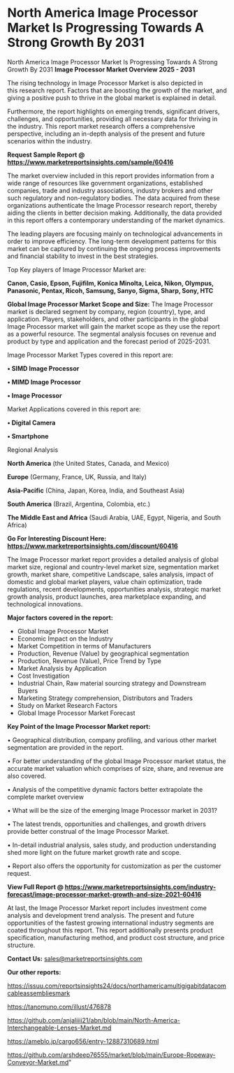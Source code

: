 # North America Image Processor Market Is Progressing Towards A Strong Growth By 2031
North America Image Processor Market Is Progressing Towards A Strong Growth By 2031
<Strong> Image Processor Market Overview 2025 - 2031</strong>

The rising technology in Image Processor Market is also depicted in this research report. Factors that are boosting the growth of the market, and giving a positive push to thrive in the global market is explained in detail.

Furthermore, the report highlights on emerging trends, significant drivers, challenges, and opportunities, providing all necessary data for thriving in the industry. This report market research offers a comprehensive perspective, including an in-depth analysis of the present and future scenarios within the industry.

<strong>Request Sample Report @ <a href=https://www.marketreportsinsights.com/sample/60416>https://www.marketreportsinsights.com/sample/60416</a></strong>

The market overview included in this report provides information from a wide range of resources like government organizations, established companies, trade and industry associations, industry brokers and other such regulatory and non-regulatory bodies. The data acquired from these organizations authenticate the Image Processor research report, thereby aiding the clients in better decision making. Additionally, the data provided in this report offers a contemporary understanding of the market dynamics.

The leading players are focusing mainly on technological advancements in order to improve efficiency. The long-term development patterns for this market can be captured by continuing the ongoing process improvements and financial stability to invest in the best strategies.

Top Key players of Image Processor Market are:

<strong>Canon, Casio, Epson, Fujifilm, Konica Minolta, Leica, Nikon, Olympus, Panasonic, Pentax, Ricoh, Samsung, Sanyo, Sigma, Sharp, Sony, HTC</strong>

<strong><b>Global Image Processor Market Scope and Size:</b></strong>
The Image Processor market is declared segment by company, region (country), type, and application. Players, stakeholders, and other participants in the global Image Processor market will gain the market scope as they use the report as a powerful resource. The segmental analysis focuses on revenue and product by type and application and the forecast period of 2025-2031.

Image Processor Market Types covered in this report are:

<strong>• SIMD Image Processor

• MIMD Image Processor

• Image Processor</strong>

Market Applications covered in this report are:

<strong>• Digital Camera

• Smartphone</strong> 

Regional Analysis

<strong>North America</strong> (the United States, Canada, and Mexico)

<strong>Europe</strong> (Germany, France, UK, Russia, and Italy)

<strong>Asia-Pacific</strong> (China, Japan, Korea, India, and Southeast Asia)

<strong>South America</strong> (Brazil, Argentina, Colombia, etc.)

<strong>The Middle East and Africa</strong> (Saudi Arabia, UAE, Egypt, Nigeria, and South Africa)

<strong>Go For Interesting Discount Here: <a href=https://www.marketreportsinsights.com/discount/60416>https://www.marketreportsinsights.com/discount/60416</a></strong>

The Image Processor market report provides a detailed analysis of global market size, regional and country-level market size, segmentation market growth, market share, competitive Landscape, sales analysis, impact of domestic and global market players, value chain optimization, trade regulations, recent developments, opportunities analysis, strategic market growth analysis, product launches, area marketplace expanding, and technological innovations.

<strong><b>Major factors covered in the report:</b></strong>
<ul>
  <li>Global Image Processor Market </li>
  <li>Economic Impact on the Industry</li>
  <li>Market Competition in terms of Manufacturers</li>
  <li>Production, Revenue (Value) by geographical segmentation</li>
  <li>Production, Revenue (Value), Price Trend by Type</li>
  <li>Market Analysis by Application</li>
  <li>Cost Investigation</li>
  <li>Industrial Chain, Raw material sourcing strategy and Downstream Buyers</li>
  <li>Marketing Strategy comprehension, Distributors and Traders</li>
  <li>Study on Market Research Factors</li>
  <li>Global Image Processor Market Forecast</li>
</ul>

<strong><b>Key Point of the Image Processor Market report:</b></strong>

• Geographical distribution, company profiling, and various other market segmentation are provided in the report.

• For better understanding of the global Image Processor market status, the accurate market valuation which comprises of size, share, and revenue are also covered.

• Analysis of the competitive dynamic factors better extrapolate the complete market overview

• What will be the size of the emerging Image Processor market in 2031?

• The latest trends, opportunities and challenges, and growth drivers provide better construal of the Image Processor Market.

• In-detail industrial analysis, sales study, and production understanding shed more light on the future market growth rate and scope.

• Report also offers the opportunity for customization as per the customer request.

<strong><b>View Full Report @ <a href=https://www.marketreportsinsights.com/industry-forecast/image-processor-market-growth-and-size-2021-60416>https://www.marketreportsinsights.com/industry-forecast/image-processor-market-growth-and-size-2021-60416</a></b></strong>


At last, the Image Processor Market report includes investment come analysis and development trend analysis. The present and future opportunities of the fastest growing international industry segments are coated throughout this report. This report additionally presents product specification, manufacturing method, and product cost structure, and price structure.

<strong>Contact Us:</strong>
sales@marketreportsinsights.com

<strong>Our other reports:</strong>

<a href=https://issuu.com/reportsinsights24/docs/northamericamultigigabitdatacomcableassembliesmark>https://issuu.com/reportsinsights24/docs/northamericamultigigabitdatacomcableassembliesmark</a>

<a href=https://tanomuno.com/illust/476878>https://tanomuno.com/illust/476878</a>

<a href=https://github.com/anjaliiii21/abn/blob/main/North-America-Interchangeable-Lenses-Market.md>https://github.com/anjaliiii21/abn/blob/main/North-America-Interchangeable-Lenses-Market.md</a>

<a href=https://ameblo.jp/cargo656/entry-12887310689.html>https://ameblo.jp/cargo656/entry-12887310689.html</a>

<a href=https://github.com/arshdeep76555/market/blob/main/Europe-Ropeway-Conveyor-Market.md>https://github.com/arshdeep76555/market/blob/main/Europe-Ropeway-Conveyor-Market.md</a>"
